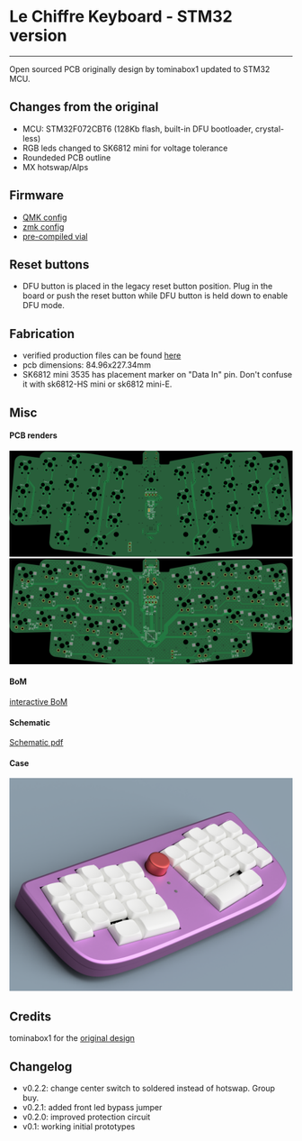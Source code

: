 # Le Chiffre Keyboard - STM32 version
-----------

Open sourced PCB originally design by tominabox1 updated to STM32 MCU.

## Changes from the original
* MCU: STM32F072CBT6 (128Kb flash, built-in DFU bootloader, crystal-less)
* RGB leds changed to SK6812 mini for voltage tolerance
* Roundeded PCB outline
* MX hotswap/Alps

## Firmware
* [QMK config](https://github.com/sporkus/qmk_userspace/tree/main/keyboards/sporkus/le_chiffre_32)
* [zmk config](https://github.com/petejohanson/le-chiffre-stm32-zmk-config)
* [pre-compiled vial](./firmware/le_chiffre_32_vial.bin)

## Reset buttons
* DFU button is placed in the legacy reset button position. Plug in the board or push the reset button while DFU button is held down to enable DFU mode.

## Fabrication
* verified production files can be found [here](./pcb_production)
* pcb dimensions: 84.96x227.34mm
* SK6812 mini 3535 has placement marker on "Data In" pin. Don't confuse it with sk6812-HS mini or sk6812 mini-E.

## Misc

#### PCB renders
![](./documentation/stm32_hotswap_chiffre-top.jpg)
![](./documentation/stm32_hotswap_chiffre-bottom.jpg)

#### BoM
[interactive BoM](./documentation/stm32_hotswap_chiffre-ibom.html)

#### Schematic
[Schematic pdf](./documentation/stm32_hotswap_chiffre-schematic.pdf)


#### Case
![3d printable case](./case/case.png)

## Credits
tominabox1 for the [original design](https://github.com/tominabox1/Le-Chiffre-Keyboard)

## Changelog
* v0.2.2: change center switch to soldered instead of hotswap. Group buy.
* v0.2.1: added front led bypass jumper
* v0.2.0: improved protection circuit
* v0.1: working initial prototypes
